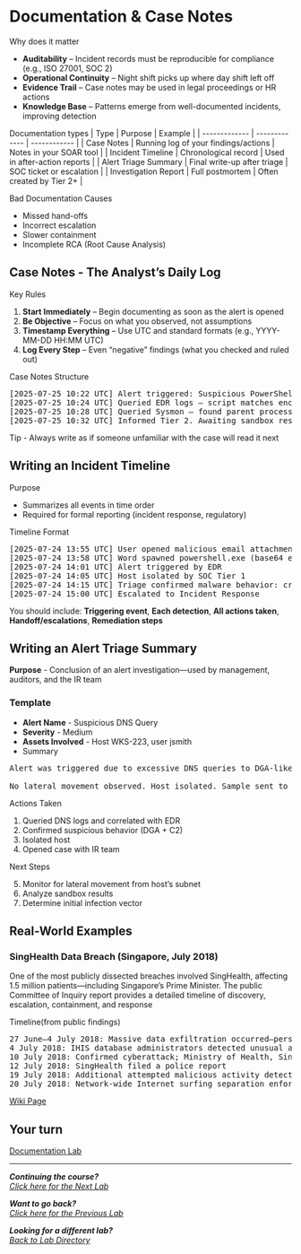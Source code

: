 # Documentation & Case Notes
Why does it matter
- **Auditability** – Incident records must be reproducible for compliance (e.g., ISO 27001, SOC 2)
- **Operational Continuity** – Night shift picks up where day shift left off
- **Evidence Trail** – Case notes may be used in legal proceedings or HR actions
- **Knowledge Base** – Patterns emerge from well-documented incidents, improving detection

Documentation types
| Type  | Purpose | Example |
| ------------- | ------------- | ------------ |
| Case Notes  | Running log of your findings/actions  | Notes in your SOAR tool |
| Incident Timeline  | 	Chronological record  | Used in after-action reports |
| Alert Triage Summary | Final write-up after triage | SOC ticket or escalation |
| Investigation Report | Full postmortem | Often created by Tier 2+ |

Bad Documentation Causes
- Missed hand-offs
- Incorrect escalation
- Slower containment
- Incomplete RCA (Root Cause Analysis)

## Case Notes - The Analyst’s Daily Log
Key Rules
1. **Start Immediately** – Begin documenting as soon as the alert is opened
2. **Be Objective** – Focus on what you observed, not assumptions
3. **Timestamp Everything** – Use UTC and standard formats (e.g., YYYY-MM-DD HH:MM UTC)
4. **Log Every Step** – Even “negative” findings (what you checked and ruled out)

Case Notes Structure
<pre>[2025-07-25 10:22 UTC] Alert triggered: Suspicious PowerShell execution on host WKS-204
[2025-07-25 10:24 UTC] Queried EDR logs – script matches encoded PowerShell from MITRE T1059.001
[2025-07-25 10:28 UTC] Queried Sysmon – found parent process was MS Word; likely macro
[2025-07-25 10:32 UTC] Informed Tier 2. Awaiting sandbox results</pre>

Tip - Always write as if someone unfamiliar with the case will read it next

## Writing an Incident Timeline
Purpose
- Summarizes all events in time order
- Required for formal reporting (incident response, regulatory)

Timeline Format
<pre>[2025-07-24 13:55 UTC] User opened malicious email attachment
[2025-07-24 13:58 UTC] Word spawned powershell.exe (base64 encoded payload)
[2025-07-24 14:01 UTC] Alert triggered by EDR
[2025-07-24 14:05 UTC] Host isolated by SOC Tier 1
[2025-07-24 14:15 UTC] Triage confirmed malware behavior: credential dumping
[2025-07-24 15:00 UTC] Escalated to Incident Response</pre>

You should include: **Triggering event**, **Each detection**, **All actions taken**, **Handoff/escalations**, **Remediation steps**

## Writing an Alert Triage Summary
**Purpose** - Conclusion of an alert investigation—used by management, auditors, and the IR team

### Template 
- **Alert Name** - Suspicious DNS Query
- **Severity** - Medium
- **Assets Involved** - Host WKS-223, user jsmith
- Summary
<pre>Alert was triggered due to excessive DNS queries to DGA-like domains. Investigation confirmed no legitimate application behavior matching this pattern. PCAP showed suspicious outbound traffic to IP 103.54.22.11, known to be used by malware “XLoader.”

No lateral movement observed. Host isolated. Sample sent to sandbox. Awaiting results. Case escalated to Tier 2 for full investigation.</pre>

Actions Taken
1. Queried DNS logs and correlated with EDR
2. Confirmed suspicious behavior (DGA + C2)
3. Isolated host
4. Opened case with IR team

Next Steps

5. Monitor for lateral movement from host’s subnet
6. Analyze sandbox results
7. Determine initial infection vector

## Real-World Examples
### SingHealth Data Breach (Singapore, July 2018)
One of the most publicly dissected breaches involved SingHealth, affecting 1.5 million patients—including Singapore’s Prime Minister. The public Committee of Inquiry report provides a detailed timeline of discovery, escalation, containment, and response

Timeline(from public findings)
<pre>27 June–4 July 2018: Massive data exfiltration occurred—personal particulars of ~1.495 million patients and outpatient medication records of ~159,000 were stolen
4 July 2018: IHIS database administrators detected unusual activity, halted initial exfiltration attempts, and began enhanced monitoring
10 July 2018: Confirmed cyberattack; Ministry of Health, SingHealth, and Cyber Security Agency notified
12 July 2018: SingHealth filed a police report
19 July 2018: Additional attempted malicious activity detected but without exfiltration
20 July 2018: Network‑wide Internet surfing separation enforced; public announcement issued by Ministry of Health and Communications & Information</pre>

[Wiki Page](https://en.wikipedia.org/wiki/2018_SingHealth_data_breach)

## Your turn
[Documentation Lab](/courseFiles/Lab_09-documentationAndCaseNotes/documentationLab.md)

***
<b><i>Continuing the course?</b>
</br>
[Click here for the Next Lab](/courseFiles/Lab_10-softSkills/softSkills.md)</i>

<b><i>Want to go back?</b>
</br>
[Click here for the Previous Lab](/courseFiles/Lab_08-emailFundamentals/emailFundamentals.md)

<b><i>Looking for a different lab? </b></br>[Back to Lab Directory](/coursenavigation.md)</i>
